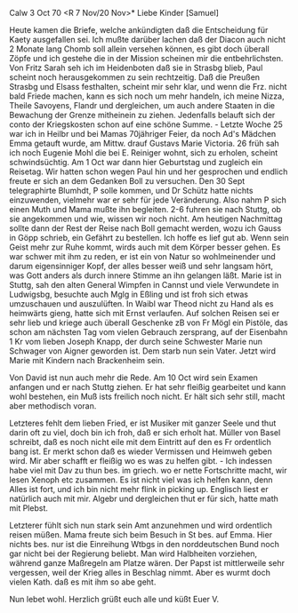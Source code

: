  Calw 3 Oct 70
 <R 7 Nov/20 Nov>*
Liebe Kinder [Samuel]

Heute kamen die Briefe, welche ankündigten daß die Entscheidung für Kaety ausgefallen sei. Ich mußte darüber lachen daß der Diacon auch nicht 2 Monate lang Chomb soll allein versehen können, es gibt doch überall Zöpfe und ich gestehe die in der Mission scheinen mir die entbehrlichsten. Von Fritz Sarah seh ich im Heidenboten daß sie in Strasbg blieb, Paul scheint noch herausgekommen zu sein rechtzeitig. Daß die Preußen Strasbg und Elsass festhalten, scheint mir sehr klar, und wenn die Frz. nicht bald Friede machen, kann es sich noch um mehr handeln, ich meine Nizza, Theile Savoyens, Flandr und dergleichen, um auch andere Staaten in die Bewachung der Grenze mitheinein zu ziehen. Jedenfalls belauft sich der conto der Kriegskosten schon auf eine schöne Summe. - Letzte Woche 25 war ich in Heilbr und bei Mamas 70jähriger Feier, da noch Ad's Mädchen Emma getauft wurde, am Mittw. drauf Gustavs Marie Victoria. 26 früh sah ich noch Eugenie Mohl die bei E. Reiniger wohnt, sich zu erholen, scheint schwindsüchtig. Am 1 Oct war dann hier Geburtstag und zugleich ein Reisetag. Wir hatten schon wegen Paul hin und her gesprochen und endlich freute er sich an dem Gedanken Boll zu versuchen. Den 30 Sept telegraphirte Blumhdt, P solle kommen, und Dr Schütz hatte nichts einzuwenden, vielmehr war er sehr für jede Veränderung. Also nahm P sich einen Muth und Mama mußte ihn begleiten. 2-6 fuhren sie nach Stuttg, ob sie angekommen und wie, wissen wir noch nicht. Am heutigen Nachmittag sollte dann der Rest der Reise nach Boll gemacht werden, wozu ich Gauss in Göpp schrieb, ein Gefährt zu bestellen. Ich hoffe es lief gut ab. Wenn sein Geist mehr zur Ruhe kommt, wirds auch mit dem Körper besser gehen. Es war schwer mit ihm zu reden, er ist ein von Natur so wohlmeinender und darum eigensinniger Kopf, der alles besser weiß und sehr langsam hört, was Gott anders als durch innere Stimme an ihn gelangen läßt. 
Marie ist in Stuttg, sah den alten General Wimpfen in Cannst und viele Verwundete in Ludwigsbg, besuchte auch Mglg in Eßling und ist froh sich etwas umzuschauen und auszulüften. In Waibl war Theod nicht zu Hand als es heimwärts gieng, hatte sich mit Ernst verlaufen. Auf solchen Reisen sei er sehr lieb und kriege auch überall Geschenke zB von Fr Mögl ein Pistöle, das schon am nächsten Tag vom vielen Gebrauch zersprang, auf der Eisenbahn 1 Kr vom lieben Joseph Knapp, der durch seine Schwester Marie nun Schwager von Aigner geworden ist. Dem starb nun sein Vater. Jetzt wird Marie mit Kindern nach Brackenheim sein.

Von David ist nun auch mehr die Rede. Am 10 Oct wird sein Examen anfangen und er nach Stuttg ziehen. Er hat sehr fleißig gearbeitet und kann wohl bestehen, ein Muß ists freilich noch nicht. Er hält sich sehr still, macht aber methodisch voran.

Letzteres fehlt dem lieben Fried, er ist Musiker mit ganzer Seele und thut darin oft zu viel, doch bin ich froh, daß er sich erholt hat. Müller von Basel schreibt, daß es noch nicht eile mit dem Eintritt auf den es Fr ordentlich bang ist. Er merkt schon daß es wieder Vermissen und Heimweh geben wird. Mir aber schafft er fleißig wo es was zu helfen gibt. - Ich indessen habe viel mit Dav zu thun bes. im griech. wo er nette Fortschritte macht, wir lesen Xenoph etc zusammen. Es ist nicht viel was ich helfen kann, denn Alles ist fort, und ich bin nicht mehr flink in picking up. Englisch liest er natürlich auch mit mir. Algebr und dergleichen thut er für sich, hatte math mit Plebst.

Letzterer fühlt sich nun stark sein Amt anzunehmen und wird ordentlich reisen müßen. Mama freute sich beim Besuch in St bes. auf Emma. 
Hier nichts bes. nur ist die Einreihung Wtbgs in den norddeutschen Bund noch gar nicht bei der Regierung beliebt. Man wird Halbheiten vorziehen, während ganze Maßregeln am Platze wären. Der Papst ist mittlerweile sehr vergessen, weil der Krieg alles in Beschlag nimmt. Aber es wurmt doch vielen Kath. daß es mit ihm so abe geht.

Nun lebet wohl. Herzlich grüßt euch alle und küßt
 Euer V.
